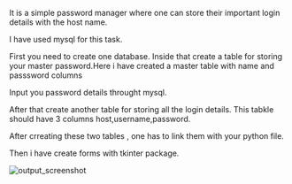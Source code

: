 It is a simple password manager where one can store their important login details with the host name.



I have used mysql for this task.




First you need to create one database. Inside that create a table for storing your master password.Here i have created a master table with name and passsword columns

Input you password details throught mysql.



After that create another table for storing all the login details. This tabkle should have 3 columns host,username,password.



After crreating these two tables , one has to link them with your python file.


Then i have create forms with tkinter package.


![output_screenshot](https://user-images.githubusercontent.com/41814503/79956263-88ea2680-849d-11ea-9e6c-13df811a5e48.JPG)

